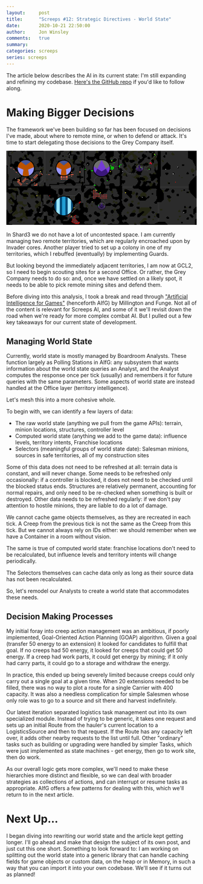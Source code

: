 ```yaml
---
layout:     post
title:      "Screeps #12: Strategic Directives - World State"
date:       2020-10-21 22:50:00
author:     Jon Winsley
comments:   true
summary:    
categories: screeps
series: screeps
---
```


The article below describes the AI in its current state: I'm still expanding and refining my codebase. [Here's the GitHub repo](https://github.com/glitchassassin/screeps) if you'd like to follow along.

# Making Bigger Decisions

The framework we've been building so far has been focused on decisions I've made, about where to remote mine, or when to defend or attack. It's time to start delegating those decisions to the Grey Company itself.

![The Grey Company neighborhood](/assets/screeps-neighborhood.png)

In Shard3 we do not have a lot of uncontested space. I am currently managing two remote territories, which are regularly encroached upon by Invader cores. Another player tried to set up a colony in one of my territories, which I rebuffed (eventually) by implementing Guards. 

But looking beyond the immediately adjacent territories, I am now at GCL2, so I need to begin scouting sites for a second Office. Or rather, the Grey Company needs to do so: and, once we have settled on a likely spot, it needs to be able to pick remote mining sites and defend them.

Before diving into this analysis, I took a break and read through ["Artificial Intelligence for Games"](https://www.amazon.com/Artificial-Intelligence-Games-Ian-Millington/dp/0123747317) (henceforth AIfG) by Millington and Funge. Not all of the content is relevant for Screeps AI, and some of it we'll revisit down the road when we're ready for more complex combat AI. But I pulled out a few key takeaways for our current state of development.

## Managing World State

Currently, world state is mostly managed by Boardroom Analysts. These function largely as Polling Stations in AIfG: any subsystem that wants information about the world state queries an Analyst, and the Analyst computes the response once per tick (usually) and remembers it for future queries with the same parameters. Some aspects of world state are instead handled at the Office layer (territory intelligence).

Let's mesh this into a more cohesive whole.

To begin with, we can identify a few layers of data:

* The raw world state (anything we pull from the game APIs): terrain, minion locations, structures, controller level
* Computed world state (anything we add to the game data): influence levels, territory intents, Franchise locations
* Selectors (meaningful groups of world state date): Salesman minions, sources in safe territories, all of my construction sites

Some of this data does not need to be refreshed at all: terrain data is constant, and will never change. Some needs to be refreshed only occasionally: if a controller is blocked, it does not need to be checked until the blocked status ends. Structures are relatively permanent, accounting for normal repairs, and only need to be re-checked when something is built or destroyed. Other data needs to be refreshed regularly: if we don't pay attention to hostile minions, they are liable to do a lot of damage.

We cannot cache game objects themselves, as they are recreated in each tick. A Creep from the previous tick is not the same as the Creep from this tick. But we cannot always rely on IDs either: we should remember when we have a Container in a room without vision.

The same is true of computed world state: franchise locations don't need to be recalculated, but influence levels and territory intents will change periodically.

The Selectors themselves can cache data only as long as their source data has not been recalculated.

So, let's remodel our Analysts to create a world state that accommodates these needs.

## Decision Making Processes

My initial foray into creep action management was an ambitious, if poorly implemented, Goal-Oriented Action Planning (GOAP) algorithm. Given a goal (transfer 50 energy to an extension) it looked for candidates to fulfill that goal. If no creeps had 50 energy, it looked for creeps that could get 50 energy. If a creep had work parts, it could get energy by mining; if it only had carry parts, it could go to a storage and withdraw the energy.

In practice, this ended up being severely limited because creeps could only carry out a single goal at a given time. When 20 extensions needed to be filled, there was no way to plot a route for a single Carrier with 400 capacity. It was also a needless complication for simple Salesmen whose only role was to go to a source and sit there and harvest indefinitely.

Our latest iteration separated logistics task management out into its own specialized module. Instead of trying to be generic, it takes one request and sets up an initial Route from the hauler's current location to a LogisticsSource and then to that request. If the Route has any capacity left over, it adds other nearby requests to the list until full. Other "ordinary" tasks such as building or upgrading were handled by simpler Tasks, which were just implemented as state machines - get energy, then go to work site, then do work.

As our overall logic gets more complex, we'll need to make these hierarchies more distinct and flexible, so we can deal with broader strategies as collections of actions, and can interrupt or resume tasks as appropriate. AIfG offers a few patterns for dealing with this, which we'll return to in the next article.

# Next Up...

I began diving into rewriting our world state and the article kept getting longer. I'll go ahead and make that design the subject of its own post, and just cut this one short. Something to look forward to: I am working on splitting out the world state into a generic library that can handle caching fields for game objects or custom data, on the heap or in Memory, in such a way that you can import it into your own codebase. We'll see if it turns out as planned!